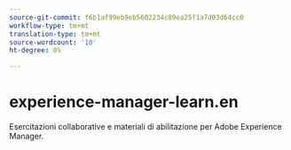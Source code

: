```yaml
---
source-git-commit: f6b1af99eb9eb5602234c89ea25f1a7d03d64cc0
workflow-type: tm+mt
translation-type: tm+mt
source-wordcount: '10'
ht-degree: 0%

---
```

# experience-manager-learn.en

Esercitazioni collaborative e materiali di abilitazione per Adobe Experience Manager.
